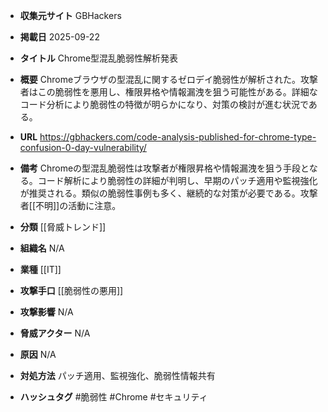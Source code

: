 - **収集元サイト**
GBHackers

- **掲載日**
2025-09-22

- **タイトル**
Chrome型混乱脆弱性解析発表

- **概要**
Chromeブラウザの型混乱に関するゼロデイ脆弱性が解析された。攻撃者はこの脆弱性を悪用し、権限昇格や情報漏洩を狙う可能性がある。詳細なコード分析により脆弱性の特徴が明らかになり、対策の検討が進む状況である。

- **URL**
https://gbhackers.com/code-analysis-published-for-chrome-type-confusion-0-day-vulnerability/

- **備考**
Chromeの型混乱脆弱性は攻撃者が権限昇格や情報漏洩を狙う手段となる。コード解析により脆弱性の詳細が判明し、早期のパッチ適用や監視強化が推奨される。類似の脆弱性事例も多く、継続的な対策が必要である。攻撃者[[不明]]の活動に注意。

- **分類**
[[脅威トレンド]]

- **組織名**
N/A

- **業種**
[[IT]]

- **攻撃手口**
[[脆弱性の悪用]]

- **攻撃影響**
N/A

- **脅威アクター**
N/A

- **原因**
N/A

- **対処方法**
パッチ適用、監視強化、脆弱性情報共有

- **ハッシュタグ**
#脆弱性 #Chrome #セキュリティ
